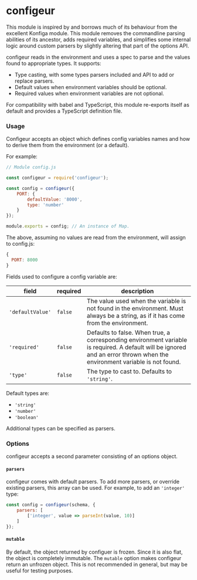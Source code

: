 # configeur

This module is inspired by and borrows much of its behaviour from the excellent
Konfiga module. This module removes the commandline parsing abilities of its
ancestor, adds required variables, and simplifies some internal logic around
custom parsers by slightly altering that part of the options API.

configeur reads in the environment and uses a spec to parse and the values
found to appropriate types. It supports:

 - Type casting, with some types parsers included and API to add or replace
   parsers.
 - Default values when environment variables should be optional.
 - Required values when environment variables are not optional.

For compatibility with babel and TypeScript, this module re-exports itself as
default and provides a TypeScript definition file.

### Usage

Configeur accepts an object which defines config variables names and how to
derive them from the environment (or a default).

For example:

```js
// Module config.js

const configeur = require('configeur');

const config = configeur({
    PORT: {
        defaultValue: '8000',
        type: 'number'
    }
});

module.exports = config; // An instance of Map.
```

The above, assuming no values are read from the environment, will assign to
config.js:

```javascript
{
  PORT: 8000
}
```

Fields used to configure a config variable are:

| field               | required | description |
| ------------------- | -------- | ----------- |
| `'defaultValue'`    | `false`  | The value used when the variable is not found in the environment. Must always be a string, as if it has come from the environment. |
| `'required'`        | `false`  | Defaults to false. When true, a corresponding environment variable is required. A default will be ignored and an error thrown when the environment variable is not found.
| `'type'`            | `false`  | The type to cast to. Defaults to `'string'`.

Default types are:

* `'string'`
* `'number'`
* `'boolean'`

Additional types can be specified as parsers.

### Options

configeur accepts a second parameter consisting of an options object.

#### `parsers`

configeur comes with default parsers. To add more parsers, or override
existing parsers, this array can be used. For example, to add an `'integer'`
type:

```js
const config = configeur(schema, {
    parsers: [
        ['integer', value => parseInt(value, 10)]
    ]
});
```

#### `mutable`

By default, the object returned by configuer is frozen. Since it is also flat,
the object is completely immutable. The `mutable` option makes configeur return
an unfrozen object. This is not recommended in general, but may be useful for
testing purposes.
